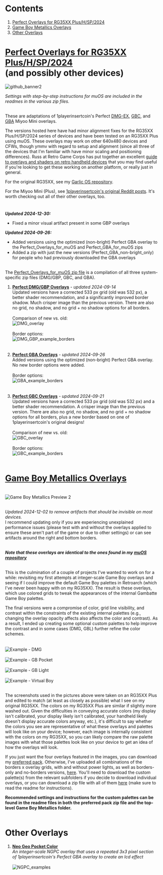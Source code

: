 # Contents
1. [Perfect Overlays for RG35XX Plus/H/SP/2024](https://github.com/mugwomp93/muOS_Customization/tree/main#perfect-overlays-for-rg35xx-plushsp2024and-possibly-other-devices)
2. [Game Boy Metallics Overlays](https://github.com/mugwomp93/muOS_Customization?tab=readme-ov-file#game-boy-metallics-overlays)
3. [Other Overlays](https://github.com/mugwomp93/muOS_Customization/tree/main#other-overlays)

# [Perfect Overlays for RG35XX Plus/H/SP/2024](https://github.com/mugwomp93/muOS_Customization/blob/main/Perfect_Overlays_for_muOS.zip)<br>(and possibly other devices)
![github_banner2](https://github.com/user-attachments/assets/901f929a-1d00-4c1b-acb1-4f7da8d07a4b)

*Settings with step-by-step instructions for muOS are included in the readmes in the various zip files.*<br><br>

These are adaptations of 1playerinsertcoin's Perfect [DMG-EX](https://www.reddit.com/r/MiyooMini/comments/18e2o0z/i_remastered_my_game_boy_dmg_overlay/), [GBC](https://www.reddit.com/r/MiyooMini/comments/1857xa7/i_made_a_game_boy_color_overlay/), and [GBA](https://www.reddit.com/r/MiyooMini/comments/18ovuld/i_made_a_game_boy_advance_overlay/) Miyoo Mini overlays.

The versions hosted here have had minor alignment fixes for the RG35XX Plus/H/SP/2024 series of devices and have been tested on an RG35XX Plus using muOS. These overlays may work on other 640x480 devices and CFWs, though ymmv with regard to setup and alignment (since all three of the devices that I'm familiar with have minor scaling and positioning differences). Russ at Retro Game Corps has put together an excellent [guide to overlays and shaders on retro handheld devices](https://retrogamecorps.com/2024/09/01/guide-shaders-and-overlays-on-retro-handhelds/) that you may find useful if you're looking to get these working on another platform, or really just in general.

For the original RG35XX, see my [Garlic OS repository](https://github.com/mugwomp93/GarlicOS_Customization).

For the Miyoo Mini (Plus), see [1playerinsertcoin's original Reddit posts](https://www.reddit.com/u/1playerinsertcoin/s/yhapRMwOJz). It's worth checking out all of their other overlays, too.
#
***Updated 2024-12-30:***
- Fixed a minor visual artifact present in some GBP overlays

***Updated 2024-09-26:***
- Added versions using the optimized (non-bright) Perfect GBA overlay to the Perfect_Overlays_for_muOS and Perfect_GBA_for_muOS zips
- Added a zip with just the new versions (Perfect_GBA_non-bright_only) for people who had previously downloaded the GBA overlays<br><br>

The [Perfect_Overlays_for_muOS zip file](https://github.com/mugwomp93/muOS_Customization/blob/main/Perfect_Overlays_for_muOS.zip) is a compilation of all three system-specific zip files (DMG/GBP, GBC, and GBA).

1. **[Perfect DMG/GBP Overlays](https://github.com/mugwomp93/muOS_Customization/blob/main/Perfect_DMG_GBP_for_muOS.zip)** - *updated 2024-09-14*<br>Updated versions have a corrected 533 px grid (old was 532 px), a better shader recommendation, and a significantly improved border shadow. Much crisper image than the previous version. There are also no grid, no shadow, and no grid + no shadow options for all borders.<br><br>Comparison of new vs. old:<br>![DMG_overlay](https://github.com/user-attachments/assets/3b41e2a5-c3fa-4a41-b9a7-3f7010400ba4)<br><br>Border options:<br>![DMG_GBP_example_borders](https://github.com/user-attachments/assets/ddad0d35-1a17-4564-aed2-97aa497bd7db)<br><br><br>
2. **[Perfect GBA Overlays](https://github.com/mugwomp93/muOS_Customization/blob/main/Perfect_GBA_for_muOS.zip)** - *updated 2024-09-26*<br>Added versions using the optimized (non-bright) Perfect GBA overlay. No new border options were added.<br><br>Border options:<br>![GBA_example_borders](https://github.com/user-attachments/assets/17c2ddcf-d249-4d77-9d1a-12816d978408)<br><br><br>
3. **[Perfect GBC Overlays](https://github.com/mugwomp93/muOS_Customization/blob/main/Perfect_GBC_for_muOS.zip)** - *updated 2024-09-21*<br>Updated versions have a corrected 533 px grid (old was 532 px) and a better shader recommendation. A crisper image than the previous version. There are also no grid, no shadow, and no grid + no shadow options for all borders, plus a new border based on one of 1playerinsertcoin's original designs!<br><br>Comparison of new vs. old:<br>![GBC_overlay](https://github.com/user-attachments/assets/d1520c42-4cde-40e1-931c-254fe7fe4abc)<br><br>Border options:<br>![GBC_example_borders](https://github.com/user-attachments/assets/9790e994-5e64-4468-a1e4-d1d685c2ec98)<br><br>


# [Game Boy Metallics Overlays](https://github.com/mugwomp93/muOS_Customization/tree/main/Game%20Boy%20Metallics)
<br>![Game Boy Metallics Preview 2](https://github.com/user-attachments/assets/d34e6032-0dff-48ac-a8f7-a4076bc17442)

<br>*Updated 2024-12-02 to remove artifacts that should be invisible on most devices.*
<br>I recommend updating only if you are experiencing unexplained performance issues (please test with and without the overlays applied to ensure these aren't part of the game or due to other settings) or can see artifacts around the right and bottom borders.

<br>***Note that these overlays are identical to the ones found in my [muOS repository](https://github.com/mugwomp93/muOS_Customization)***

<br>This is the culmination of a couple of projects I've wanted to work on for a while: revisiting my first attempts at integer-scale Game Boy overlays and seeing if I could improve the default Game Boy palettes in Retroarch (which I've never been happy with on my RG35XX). The result is these overlays, which use colored grids to tweak the appearances of the internal Gambatte Game Boy palettes.

The final versions were a compromise of color, grid line visibility, and contrast within the constraints of the existing internal palettes (e.g., changing the overlay opacity affects also affects the color and contrast). As a result, I ended up creating some optional custom palettes to help improve the contrast and in some cases (DMG, GBL) further refine the color schemes.<br> 
<br><br>![Example - DMG](https://github.com/user-attachments/assets/86e042cd-f108-4878-98ad-e8ce099bd746)
<br><br>![Example - GB Pocket](https://github.com/user-attachments/assets/90c705dc-b28c-401e-92d0-a13915df43cf)
<br><br>![Example - GB Light](https://github.com/user-attachments/assets/28e9615f-5ae7-4b3a-959f-e20c4aa18a2d)
<br><br>![Example - Virtual Boy](https://github.com/user-attachments/assets/c14436ab-d522-4867-b194-943aedbb579b)<br><br>

The screenshots used in the pictures above were taken on an RG35XX Plus and edited to match (at least as closely as possible) what I see on my original RG35XX. The colors on my RG35XX Plus are similar if slightly more washed out. Given the difficulties in conveying accurate colors (my display isn't calibrated, your display likely isn't calibrated, your handheld likely doesn't display accurate colors anyway, etc.), it's difficult to say whether the colors you see are representative of what these overlays and palettes will look like on your device; however, each image is internally consistent with the colors on my RG35XX, so you can likely compare the raw palette images with what those palettes look like on your device to get an idea of how the overlays will look.

If you just want the four overlays featured in the images, you can download my [preferred pack](https://github.com/mugwomp93/muOS_Customization/blob/main/Game%20Boy%20Metallics%20-%20Preferred%20Pack.zip). Otherwise, I've uploaded all combinations of the borders x overlay grids, with and without power lights, as well as borders-only and no-borders versions, [here](https://github.com/mugwomp93/muOS_Customization/tree/main/Game%20Boy%20Metallics). You'll need to download the custom palette(s) from the relevant subfolders if you decide to download individual overlays, or you can download a zip file with all of them [here](https://github.com/mugwomp93/muOS_Customization/blob/main/GBM_Custom_Palettes.zip) (make sure to read the readme for instructions).

**Recommended settings and instructions for the custom palettes can be found in the readme files in both the preferred pack zip file and the top-level Game Boy Metallics folder.**<br><br>


# Other Overlays

1. **[Neo Geo Pocket Color](https://github.com/mugwomp93/muOS_Customization/blob/main/NGPC_mugwomp93.zip)**
<br>*An integer-scale NGPC overlay that uses a repeated 3x3 pixel section of 1playerinsertcoin's Perfect GBA overlay to create an lcd effect*<br><br>![NGPC_examples](https://github.com/user-attachments/assets/de9f492f-5997-4b98-9a25-5d000bfd1c5c)







